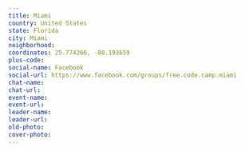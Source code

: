 ```yaml
---
title: Miami
country: United States
state: Florida
city: Miami
neighborhood: 
coordinates: 25.774266, -80.193659
plus-code:
social-name: Facebook
social-url: https://www.facebook.com/groups/free.code.camp.miami
chat-name:
chat-url:
event-name:
event-url:
leader-name:
leader-url:
old-photo: 
cover-photo:
---
```

